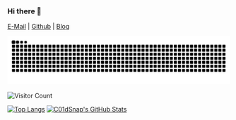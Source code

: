 ### Hi there 👋

[E-Mail](mailto:c01dsnap.max@gmail.com) | [Github](https://github.com/Coldwave96) | [Blog](https://coldwave96.github.io/)

<picture>
  <source media="(prefers-color-scheme: dark)" srcset="https://raw.githubusercontent.com/Coldwave96/Coldwave96/output/github-contribution-grid-snake-dark.svg">
  <source media="(prefers-color-scheme: light)" srcset="https://raw.githubusercontent.com/Coldwave96/Coldwave96/output/github-contribution-grid-snake.svg">
  <img alt="github contribution grid snake animation" src="https://raw.githubusercontent.com/Coldwave96/Coldwave96/output/github-contribution-grid-snake.svg">
</picture>

![Visitor Count](https://profile-counter.glitch.me/Coldwave96/count.svg)
 
[![Top Langs](https://github-readme-stats.vercel.app/api/top-langs/?username=Coldwave96&hide=html,CSS&layout=compact&bg_color=30,e96443,904e95&title_color=fff&text_color=fff)](https://github.com/Coldwave96/github-readme-stats) [![C01dSnap's GitHub Stats](https://github-readme-stats.vercel.app/api?username=Coldwave96&show_icons=true&theme=dracula&include_all_commits=true&count_private=true&layout=compact&bg_color=30,e96443,904e95&title_color=fff&text_color=fff)](https://github.com/Coldwave96/github-readme-stats)
